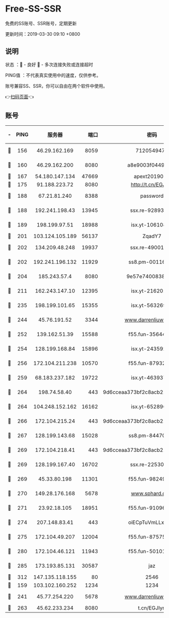 # Free-SS-SSR

免费的SS账号、SSR账号，定期更新

更新时间：2019-03-30 09:10 +0800

## 说明

状态     ：🙂 - 良好 🙁 - 多次连接失败或连接超时

PING值   ：不代表真实使用中的速度，仅供参考。

账号兼容SS、SSR，你可以自由在两个软件中使用。

👉[扫码页面](https://liesauer.github.io/Free-SS-SSR/)👈

## 账号

|-|PING|服务器|端口|密码|加密方式|区域|
|:----:|:----:|:-----:|-----:|:----:|:----:|:----:|
|🙂|156|46.29.162.169|8059|7120549471|aes-256-cfb||
|🙂|160|46.29.162.200|8080|a8e9003f0449cea5|chacha20-ietf|RU|
|🙂|167|54.180.147.134|47669|apext2019001|chacha20|KR|
|🙂|175|91.188.223.72|8080|http://t.cn/EGJIyrl|rc4-md5|RU|
|🙂|188|67.21.81.240|8388|password|aes-256-cfb|US|
|🙂|188|192.241.198.43|13945|ssx.re-92893313|aes-256-cfb|US|
|🙂|189|198.199.97.51|18988|isx.yt-10610872|aes-256-cfb|US|
|🙂|201|103.124.105.189|56137|ZqadY7|chacha20|US|
|🙂|202|134.209.48.248|19937|ssx.re-49001523|aes-256-cfb|US|
|🙂|202|192.241.196.132|11929|ss8.pm-00116909|aes-256-cfb|US|
|🙂|204|185.243.57.4|8080|9e57e7400838a01e|chacha20-ietf|US|
|🙂|211|162.243.147.10|12395|isx.yt-21620171|aes-256-cfb|US|
|🙂|235|198.199.101.65|15355|isx.yt-56326959|aes-256-cfb|US|
|🙂|244|45.76.191.52|3344|www.darrenliuwei.com|aes-256-cfb|JP|
|🙂|252|139.162.51.39|15588|f55.fun-35644357|aes-256-cfb|SG|
|🙂|254|128.199.168.84|15896|isx.yt-24359224|aes-256-cfb|SG|
|🙂|256|172.104.211.238|10570|f55.fun-87932091|aes-256-cfb|US|
|🙂|259|68.183.237.182|19722|isx.yt-46393764|aes-256-cfb|SG|
|🙂|264|198.74.58.40|443|9d6cceaa373bf2c8acb22e60b6a58be6|aes-256-cfb|US|
|🙂|264|104.248.152.162|16162|isx.yt-65289690|aes-256-cfb|SG|
|🙂|266|172.104.215.24|443|9d6cceaa373bf2c8acb22e60b6a58be6|aes-256-cfb|US|
|🙂|267|128.199.143.68|15028|ss8.pm-84470034|aes-256-cfb|SG|
|🙂|269|172.104.218.41|443|9d6cceaa373bf2c8acb22e60b6a58be6|aes-256-cfb|US|
|🙂|269|128.199.167.40|16702|ssx.re-22530324|aes-256-cfb|SG|
|🙂|269|45.33.80.198|11301|f55.fun-98249734|aes-256-cfb|US|
|🙂|270|149.28.176.168|5678|www.sphard.com|aes-256-cfb|AU|
|🙂|271|23.92.18.105|18951|f55.fun-91096122|aes-256-cfb|US|
|🙂|274|207.148.83.41|443|oiECpTuVmLLxk4Ts|aes-256-cfb|AU|
|🙂|275|172.104.49.207|12004|f55.fun-87575174|aes-256-cfb|SG|
|🙂|280|172.104.46.121|11943|f55.fun-50101204|aes-256-cfb|SG|
|🙂|285|173.193.85.131|30587|jaz|aes-256-cfb|US|
|🙂|312|147.135.118.155|80|2546|chacha20|US|
|🙂|159|103.102.160.252|1234|1234|rc4-md5|JP|
|🙂|241|45.77.254.220|5678|www.darrenliuwei.com|aes-256-cfb|SG|
|🙂|263|45.62.233.234|8080|t.cn/EGJIyrl|rc4-md5|CA|
